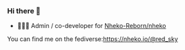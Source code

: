 ### Hi there 👋

<!--
**redsky17/redsky17** is a ✨ _special_ ✨ repository because its `README.md` (this file) appears on your GitHub profile.

Here are some ideas to get you started:

- 🔭 I’m currently working on ...
- 🌱 I’m currently learning ...
- 👯 I’m looking to collaborate on ...
- 🤔 I’m looking for help with ...
- 💬 Ask me about ...
- 📫 How to reach me: ...
- 😄 Pronouns: ...
- ⚡ Fun fact: ...
-->

-  👨🏻‍💻 Admin / co-developer for [Nheko-Reborn/nheko](https://github.com/Nheko-Reborn/nheko)

You can find me on the fediverse:<a rel="me" href="https://nheko.io/@red_sky">https://nheko.io/@red_sky</a>
<link rel="me" href="https://nheko.io/@red_sky">

